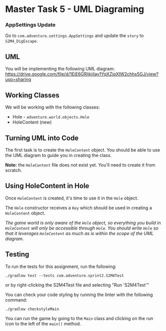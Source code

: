 # Master Task 5 - UML Diagraming

### AppSettings Update
Go to `com.adventure.settings.AppSettings` and update the `story` to `S2M4_DigEscape`.

## UML
You will be implementing the following UML diagram: https://drive.google.com/file/d/1EiE6GRljkjiIay1YqXZjpXIW2chhs5GJ/view?usp=sharing

## Working Classes
We will be working with the following classes:
- Hole - `adventure.world.objects.Hole`
- HoleContent (new)

## Turning UML into Code
The first task is to create the `HoleContent` object. You should be able to use the UML diagram to guide you in creating the class. 

**Note:** the `HoleContent` file does not exist yet. You'll need to create it from scratch.

## Using HoleContent in Hole
Once `HoleContent` is created, it's time to use it in the `Hole` object.

The `Hole` constructor receives a `Key` which should be used in creating a `HoleContent` object. 

*The game world is only aware of the `Hole` object, so everything you build in `HoleContent` will only be accessible through `Hole`. You should write `Hole` so that it leverages `HoleContent` as much as is within the scope of the UML diagram.*

## Testing
To run the tests for this assignment, run the following:

```./gradlew test --tests com.adventure.sprint2.S2M4Test```

or by right-clicking the S2M4Test file and selecting "Run 'S2M4Test'"

You can check your code styling by running the linter with the following command:

```./gradlew checkstyleMain```

You can run the game by going to the `Main` class and clicking on the run icon to the left of the `main()` method.
